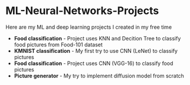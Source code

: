 # ML-Neural-Networks-Projects
Here are my ML and deep learning projects I created in my free time

- **Food classification** - Project uses KNN and Decition Tree to classify food pictures from Food-101 dataset
- **KMNIST classification** - My first try to use CNN (LeNet) to classify pictures 
- **Food classification** - Project uses CNN (VGG-16) to classify food pictures
- **Picture generator** - My try to implement diffusion model from scratch
